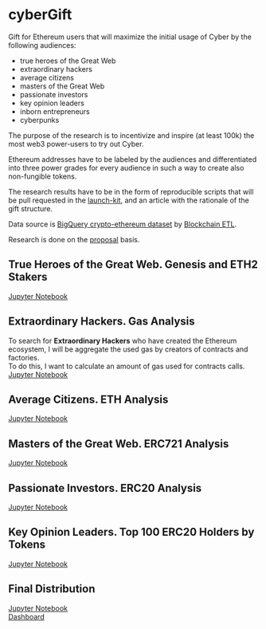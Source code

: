 # cyberGift

Gift for Ethereum users that will maximize the initial usage of Cyber by the following audiences:

- true heroes of the Great Web
- extraordinary hackers
- average citizens
- masters of the Great Web
- passionate investors
- key opinion leaders
- inborn entrepreneurs
- cyberpunks  

The purpose of the research is to incentivize and inspire (at least 100k) the most web3 power-users to try out Cyber.

Ethereum addresses have to be labeled by the audiences and differentiated into three power grades for every audience 
in such a way to create also non-fungible tokens.

The research results have to be in the form of reproducible scripts that will be pull requested in the 
[launch-kit](https://github.com/cybercongress/launch-kit), and an article with the rationale of the gift structure.

Data source is [BigQuery crypto-ethereum dataset](https://console.cloud.google.com/bigquery?d=crypto_ethereum&p=bigquery-public-data&page=dataset&project=cosmic-keep-223223) 
by [Blockchain ETL](https://github.com/blockchain-etl).

Research is done on the [proposal](https://cyber.page/governance/20) basis.

## True Heroes of the Great Web. Genesis and ETH2 Stakers

[Jupyter Notebook](heroes__genesis_and_eth2_stakers.ipynb)

## Extraordinary Hackers. Gas Analysis

To search for **Extraordinary Hackers** who have created the Ethereum ecosystem, I will be aggregate the used gas by creators of contracts and factories.  
To do this, I want to calculate an amount of gas used for contracts calls.  
[Jupyter Notebook](extraordinary_hackers_and_masters__gas_analysis.ipynb)

## Average Citizens. ETH Analysis

[Jupyter Notebook](average_citizens__eth_analysis.ipynb)

## Masters of the Great Web. ERC721 Analysis

[Jupyter Notebook](masters__erc721_analysis.ipynb)

## Passionate Investors. ERC20 Analysis

[Jupyter Notebook](passionate_investors__erc20_analysis.ipynb)

## Key Opinion Leaders. Top 100 ERC20 Holders by Tokens

[Jupyter Notebook](leaders__top_erc20_holders.ipynb)

## Final Distribution

[Jupyter Notebook](final_distribution.ipynb)  
[Dashboard](https://datastudio.google.com/u/0/reporting/53e1c28b-9f10-497c-9b5b-9f2a4749450b)
